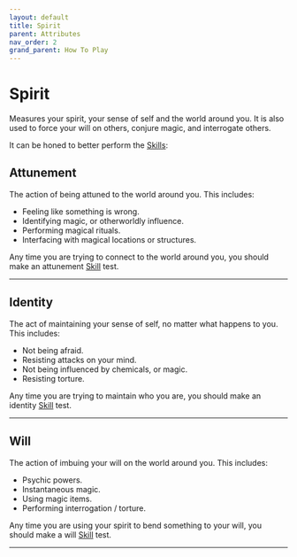 ```yaml
---
layout: default
title: Spirit
parent: Attributes
nav_order: 2
grand_parent: How To Play
---
```

# Spirit

Measures your spirit, your sense of self and the world around you. It is also used to force your will on others, conjure magic, and interrogate others.

It can be honed to better perform the [Skills](Skills):
## Attunement
The action of being attuned to the world around you. This includes:
* Feeling like something is wrong.
* Identifying magic, or otherworldly influence.
* Performing magical rituals.
* Interfacing with magical locations or structures.

Any time you are trying to connect to the world around you, you should make an attunement [Skill](Skills) test.

---

## Identity
The act of maintaining your sense of self, no matter what happens to you. This includes:
* Not being afraid.
* Resisting attacks on your mind.
* Not being influenced by chemicals, or magic.
* Resisting torture.

Any time you are trying to maintain who you are, you should make an identity [Skill](Skills) test.

---
## Will
The action of imbuing your will on the world around you. This includes:
* Psychic powers.
* Instantaneous magic.
* Using magic items.
* Performing interrogation / torture.

Any time you are using your spirit to bend something to your will, you should make a will [Skill](Skills) test.

---
